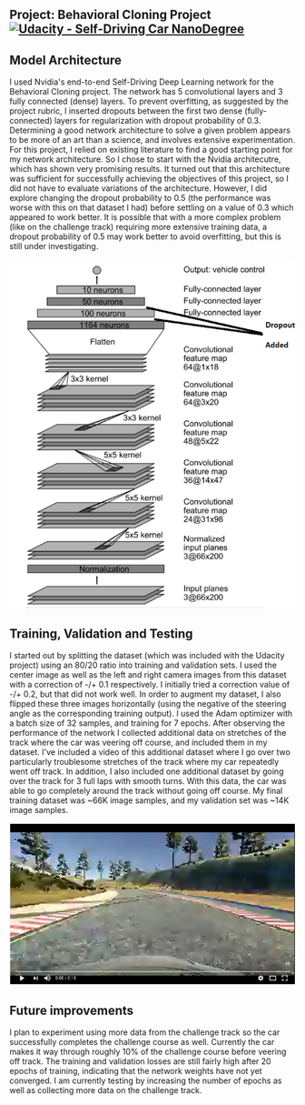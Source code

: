 ## Project: Behavioral Cloning Project [![Udacity - Self-Driving Car NanoDegree](https://s3.amazonaws.com/udacity-sdc/github/shield-carnd.svg)](http://www.udacity.com/drive)

Model Architecture
---
I used Nvidia's end-to-end Self-Driving Deep Learning network for the Behavioral Cloning project. The network has 5 convolutional layers and 3 fully connected (dense) layers. To prevent overfitting, as suggested by the project rubric, I inserted dropouts between the first two dense (fully-connected) layers for regularization with dropout probability of 0.3. Determining a good network architecture to solve a given problem appears to be more of an art than a science, and involves extensive experimentation. For this project, I relied on existing literature to find a good starting point for my network architecture. So I chose to start with the Nvidia architecutre, which has shown very promising results. It turned out that this architecture was sufficient for successfully achieving the objectives of this project, so I did not have to evaluate variations of the architecture. However, I did explore changing the dropout probability to 0.5 (the performance was worse with this on that dataset I had) before settling on a value of 0.3 which appeared to work better. It is possible that with a more complex problem (like on the challenge track) requiring more extensive training data, a dropout probability of 0.5 may work better to avoid overfitting, but this is still under investigating.

![network](https://github.com/calvinhobbes119/BehavioralCloning/blob/master/DriveNetwork.png) 

Training, Validation and Testing
---
I started out by splitting the dataset (which was included with the Udacity project) using an 80/20 ratio into training and validation sets. I used the center image as well as the left and right camera images from this dataset with a correction of -/+ 0.1 respectively. I initially tried a correction value of -/+ 0.2, but that did not work well. In order to augment my dataset, I also flipped these three images horizontally (using the negative of the steering angle as the corresponding training output). I used the Adam optimizer with a batch size of 32 samples, and training for 7 epochs. After observing the performance of the network I collected additional data on stretches of the track where the car was veering off course, and included them in my dataset. I've included a video of this additional dataset where I go over two particularly troublesome stretches of the track where my car repeatedly went off track. In addition, I also included one additional dataset by going over the track for 3 full laps with smooth turns. With this data, the car was able to go completely around the track without going off course. My final training dataset was ~66K image samples, and my validation set was ~14K image samples.

[![Augmented Data Set 1](https://github.com/calvinhobbes119/BehavioralCloning/blob/master/Untitled.png)](https://youtu.be/RFD8soBKVxM)

Future improvements
---
I plan to experiment using more data from the challenge track so the car successfully completes the challenge course as well. Currently the car makes it way through roughly 10% of the challenge course before veering off track. The training and validation losses are still fairly high after 20 epochs of training, indicating that the network weights have not yet converged. I am currently testing by increasing the number of epochs as well as collecting more data on the challenge track.
